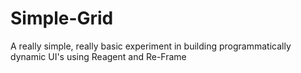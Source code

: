 # Simple-Grid

A really simple, really basic experiment in building programmatically dynamic UI's using
Reagent and Re-Frame